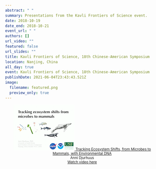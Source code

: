 ```yaml
---
abstract: " "
summary: Presentations from the Kavli Frontiers of Science event.
date: 2018-10-19
date_end: 2018-10-21
event_url: " "
authors: []
url_video: ""
featured: false
url_slides: ""
title: Kavli Frontiers of Science, 18th Chinese-American Symposium
location: Nanjing, China
all_day: true
event: Kavli Frontiers of Science, 18th Chinese-American Symposium
publishDate: 2021-06-04T23:43:43.521Z
image:
  filename: featured.png
  preview_only: true
---
```

<div style="width:100%; float:center; text-align:center; font-size: smaller;">
<a href="https://vimeo.com/297203776" target="_blank"><img src="ecosystem_shifts_ad.png">
Tracking Ecosystem Shifts, from Microbes to Mammals, with Environmental DNA</a><br>
Anni Djurhuus<br><a href="https://vimeo.com/297203776" target="_blank">Watch video here</a>
</div>

<div style="clear: both;"></div>
